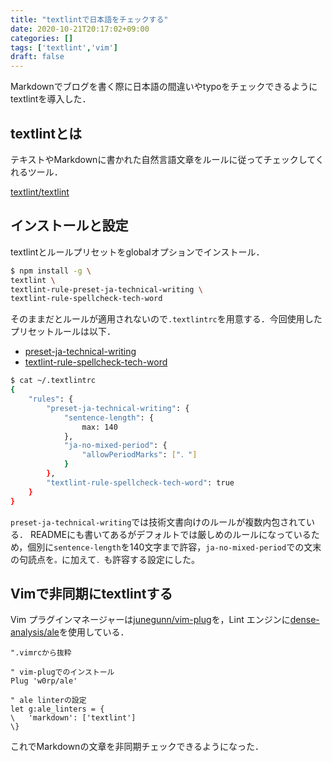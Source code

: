 ```yaml
---
title: "textlintで日本語をチェックする"
date: 2020-10-21T20:17:02+09:00
categories: []
tags: ['textlint','vim']
draft: false
---
```


Markdownでブログを書く際に日本語の間違いやtypoをチェックできるようにtextlintを導入した．

## textlintとは
テキストやMarkdownに書かれた自然言語文章をルールに従ってチェックしてくれるツール．

[textlint/textlint](https://github.com/textlint/textlint)


##  インストールと設定

textlintとルールプリセットをglobalオプションでインストール．
```bash
$ npm install -g \
textlint \
textlint-rule-preset-ja-technical-writing \
textlint-rule-spellcheck-tech-word
```

そのままだとルールが適用されないので`.textlintrc`を用意する．今回使用したプリセットルールは以下．

* [preset-ja-technical-writing](https://github.com/textlint-ja/textlint-rule-preset-ja-technical-writing)
* [textlint-rule-spellcheck-tech-word](https://github.com/azu/textlint-rule-spellcheck-tech-word)

```bash
$ cat ~/.textlintrc
{
    "rules": {
        "preset-ja-technical-writing": {
            "sentence-length": {
                max: 140
            },
            "ja-no-mixed-period": {
                "allowPeriodMarks": ["．"]
            }
        },
        "textlint-rule-spellcheck-tech-word": true
    }
}
```
`preset-ja-technical-writing`では技術文書向けのルールが複数内包されている．
READMEにも書いてあるがデフォルトでは厳しめのルールになっているため，個別に`sentence-length`を140文字まで許容，`ja-no-mixed-period`での文末の句読点を`。`に加えて`．`も許容する設定にした。


## Vimで非同期にtextlintする
Vim プラグインマネージャーは[junegunn/vim-plug](https://github.com/junegunn/vim-plug)を，Lint エンジンに[dense-analysis/ale](https://github.com/dense-analysis/ale)を使用している．

```.vimrc
".vimrcから抜粋

" vim-plugでのインストール 
Plug 'w0rp/ale'

" ale linterの設定
let g:ale_linters = {
\   'markdown': ['textlint']
\}
```

これでMarkdownの文章を非同期チェックできるようになった．

